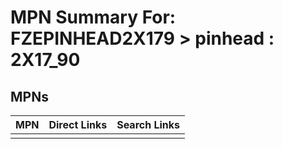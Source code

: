 



# MPN Summary For: FZEPINHEAD2X179 > pinhead : 2X17_90

## MPNs
  

|MPN|Direct Links|Search Links|
| :--- | :--- | :--- |
||||
